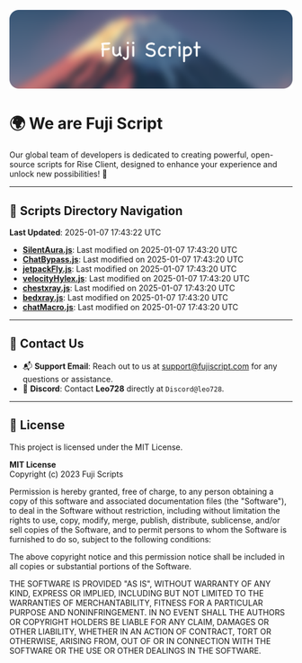 ![Banner](.github/b.webp)

# 🌍 **We are Fuji Script**

Our global team of developers is dedicated to creating powerful, open-source scripts for Rise Client, designed to enhance your experience and unlock new possibilities! 🌟

---
<!-- SCRIPTS_NAVIGATION_START -->
## 📂 **Scripts Directory Navigation**

**Last Updated**: 2025-01-07 17:43:22 UTC

- **[SilentAura.js](scripts/SilentAura.js)**: Last modified on 2025-01-07 17:43:20 UTC
- **[ChatBypass.js](scripts/ChatBypass.js)**: Last modified on 2025-01-07 17:43:20 UTC
- **[jetpackFly.js](scripts/jetpackFly.js)**: Last modified on 2025-01-07 17:43:20 UTC
- **[velocityHylex.js](scripts/velocityHylex.js)**: Last modified on 2025-01-07 17:43:20 UTC
- **[chestxray.js](scripts/chestxray.js)**: Last modified on 2025-01-07 17:43:20 UTC
- **[bedxray.js](scripts/bedxray.js)**: Last modified on 2025-01-07 17:43:20 UTC
- **[chatMacro.js](scripts/chatMacro.js)**: Last modified on 2025-01-07 17:43:20 UTC

<!-- SCRIPTS_NAVIGATION_END -->

---

## 💬 **Contact Us**  
- 📬 **Support Email**: Reach out to us at [support@fujiscript.com](mailto:support@fujiscript.com) for any questions or assistance.  
- 💬 **Discord**: Contact **Leo728** directly at `Discord@leo728`.

---

## 📜 **License**

This project is licensed under the MIT License.  

**MIT License**  
Copyright (c) 2023 Fuji Scripts  

Permission is hereby granted, free of charge, to any person obtaining a copy of this software and associated documentation files (the "Software"), to deal in the Software without restriction, including without limitation the rights to use, copy, modify, merge, publish, distribute, sublicense, and/or sell copies of the Software, and to permit persons to whom the Software is furnished to do so, subject to the following conditions:  

The above copyright notice and this permission notice shall be included in all copies or substantial portions of the Software.  

THE SOFTWARE IS PROVIDED "AS IS", WITHOUT WARRANTY OF ANY KIND, EXPRESS OR IMPLIED, INCLUDING BUT NOT LIMITED TO THE WARRANTIES OF MERCHANTABILITY, FITNESS FOR A PARTICULAR PURPOSE AND NONINFRINGEMENT. IN NO EVENT SHALL THE AUTHORS OR COPYRIGHT HOLDERS BE LIABLE FOR ANY CLAIM, DAMAGES OR OTHER LIABILITY, WHETHER IN AN ACTION OF CONTRACT, TORT OR OTHERWISE, ARISING FROM, OUT OF OR IN CONNECTION WITH THE SOFTWARE OR THE USE OR OTHER DEALINGS IN THE SOFTWARE.  

